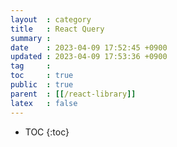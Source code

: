 ```yaml
---
layout  : category
title   : React Query
summary : 
date    : 2023-04-09 17:52:45 +0900
updated : 2023-04-09 17:53:36 +0900
tag     : 
toc     : true
public  : true
parent  : [[/react-library]]
latex   : false
---
```

* TOC
{:toc}

